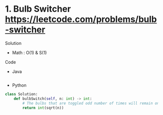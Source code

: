 # 1. Bulb Switcher https://leetcode.com/problems/bulb-switcher

Solution

- Math : O(1) & S(1)

Code

- Java

```java

```

- Python

```python
class Solution:
    def bulbSwitch(self, n: int) -> int:
        # The bulbs that are toggled odd number of times will remain on. And only square numbers will be toggled odd numbers of times. So this question is equal to count the number of square numbers in [1, n]
        return int(sqrt(n))
```

